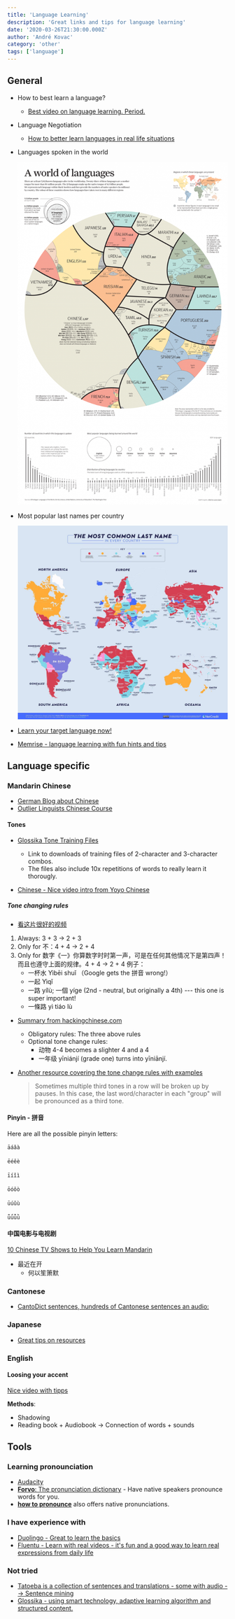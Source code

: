 ```yaml
---
title: 'Language Learning'
description: 'Great links and tips for language learning'
date: '2020-03-26T21:30:00.000Z'
author: 'André Kovac'
category: 'other'
tags: ['language']
---
```


## General

- How to best learn a language?

  - [Best video on language learning. Period.](https://youtu.be/illApgaLgGA)

- Language Negotiation

  - [How to better learn languages in real life situations](http://www.mezzoguild.com/negotiation-in-language-learning/)

- Languages spoken in the world

  ![Languages of the world](./languages-of-the-world.png)

- Most popular last names per country

  ![Last names of the world](./last-names-world.jpg)

- [Learn your target language now!](https://www.linkedin.com/pulse/learn-your-target-language-now-melanie-gierszal?trk=hp-feed-article-title-comment)

- [Memrise - language learning with fun hints and tips](https://www.memrise.com/)

## Language specific

### Mandarin Chinese

- [German Blog about Chinese](https://www.chi-nesisch.de/basiswissen-ueber-chinesisch/toene-der-chinesischen-sprache/)
- [Outlier Linguists Chinese Course](https://outlier-linguistics.thinkific.com/courses/take/mandarin-pronunciation-accent-masterclass/)

#### Tones

- [Glossika Tone Training Files](https://sites.google.com/view/glossika-tone-training-files/home)

  - Link to downloads of training files of 2-character and 3-character combos.
  - The files also include 10x repetitions of words to really learn it thorougly.

- [Chinese - Nice video intro from Yoyo Chinese](https://youtu.be/3wV8B4bx1lM)

##### Tone changing rules

- [看这片很好的视频](https://youtu.be/rxNHIdn_xjE)

1. Always: 3 + 3 -> 2 + 3
2. Only for 不：4 + 4 -> 2 + 4
3. Only for 数字《一》你算数字时时第一声，可是在任何其他情况下是第四声！而且也遵守上面的规律。4 + 4 -> 2 + 4
   例子：
    - 一杯水 Yìbēi shuǐ （Google gets the 拼音 wrong!）
    - 一起 Yìqǐ
    - 一路 yílù; 一個 yíge (2nd - neutral, but originally a 4th) --- this one is super important!
    - 一條路 yì tiáo lù

- [Summary from hackingchinese.com](https://www.hackingchinese.com/optional-obligatory-tone-change-rules-mandarin/)
  - Obligatory rules: The three above rules
  - Optional tone change rules:
    - 动物 4-4 becomes a slighter 4 and a 4
    - 一年级 yīniánjí (grade one) turns into yīniānjí.

- [Another resource covering the tone change rules with examples](https://resources.allsetlearning.com/chinese/pronunciation/Tone_changes_for_third_tones)
  > Sometimes multiple third tones in a row will be broken up by pauses. In this case, the last word/character in each "group" will be pronounced as a third tone.


#### Pinyin - 拼音

Here are all the possible pinyin letters:

```
āáǎà

ēéěè

īíǐì

ōóǒò

ūúǔù

ǖǘǚǜ
```

#### 中国电影与电视剧

[10 Chinese TV Shows to Help You Learn Mandarin](https://www.writtenchinese.com/10-chinese-tv-shows-to-help-you-learn-mandarin/)

- 最近在开
  - 何以笙箫默

### Cantonese

- [CantoDict sentences, hundreds of Cantonese sentences an audio:](http://www.cantonese.sheik.co.uk/scripts/examplelist.htm)

### Japanese

- [Great tips on resources](https://events.ccc.de/congress/2019/wiki/index.php/Session:Japanese_(Reading)_Beginner_to_Expert)

### English

#### Loosing your accent

[Nice video with tipps](https://youtu.be/oUD2gUmdzeI)

**Methods**:

- Shadowing
- Reading book + Audiobook -> Connection of words + sounds

## Tools

### Learning pronounciation

- [Audacity](https://www.audacityteam.org/)
- [**Forvo**: The pronunciation dictionary](https://forvo.com/) - Have native speakers pronounce words for you.
- [**how to pronounce**](https://www.howtopronounce.com/chinese/%E5%BE%88%E4%B9%90%E6%84%8F%E5%9B%9E%E7%AD%94) also offers native pronunciations.

### I have experience with

- [Duolingo - Great to learn the basics](https://www.duolingo.com/)
- [Fluentu - Learn with real videos - it's fun and a good way to learn real expressions from daily life](https://www.fluentu.com/)

### Not tried

- [Tatoeba is a collection of sentences and translations - some with audio --> Sentence mining](https://tatoeba.org/eng/)
- [Glossika - using smart technology, adaptive learning algorithm and structured content.](https://ai.glossika.com/)
